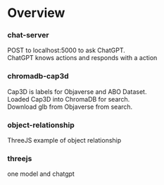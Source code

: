 # Overview

### chat-server
POST to localhost:5000 to ask ChatGPT. </br>
ChatGPT knows actions and responds with a action

### chromadb-cap3d
Cap3D is labels for Objaverse and ABO Dataset. </br>
Loaded Cap3D into ChromaDB for search. </br>
Download glb from Objaverse from search.

### object-relationship
ThreeJS example of object relationship

### threejs
one model and chatgpt